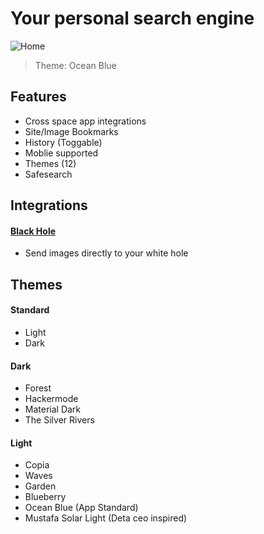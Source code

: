 # Your personal search engine

![Home](https://sleep.deta.dev/cdn/surfer.png)
> Theme: Ocean Blue

## Features
- Cross space app integrations
- Site/Image Bookmarks
- History (Toggable)
- Moblie supported
- Themes (12)
- Safesearch

## Integrations

#### [Black Hole](https://alpha.deta.space/discovery/@mikhailsdv/black_hole-3kf)
- Send images directly to your white hole

## Themes

#### Standard
- Light 
- Dark

#### Dark

- Forest
- Hackermode
- Material Dark
- The Silver Rivers

#### Light

- Copia
- Waves
- Garden
- Blueberry
- Ocean Blue (App Standard)
- Mustafa Solar Light (Deta ceo inspired)